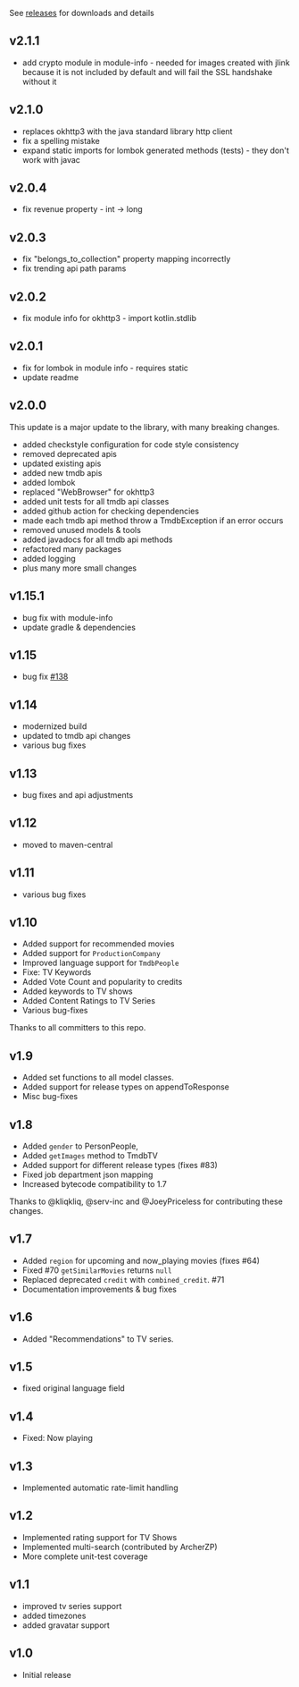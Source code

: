 See
[releases](https://github.com/c-eg/themoviedbapi/releases)
for downloads and details

v2.1.1
-----

* add crypto module in module-info - needed for images created with jlink 
because it is not included by default and will fail the SSL handshake without it

v2.1.0
-----

* replaces okhttp3 with the java standard library http client 
* fix a spelling mistake
* expand static imports for lombok generated methods (tests) - they don't work with javac

v2.0.4
-----

* fix revenue property - int -> long

v2.0.3
-----

* fix "belongs_to_collection" property mapping incorrectly
* fix trending api path params

v2.0.2
-----

* fix module info for okhttp3 - import kotlin.stdlib

v2.0.1
-----

* fix for lombok in module info - requires static
* update readme

v2.0.0
-----

This update is a major update to the library, with many breaking changes. 
* added checkstyle configuration for code style consistency
* removed deprecated apis
* updated existing apis
* added new tmdb apis
* added lombok
* replaced "WebBrowser" for okhttp3
* added unit tests for all tmdb api classes
* added github action for checking dependencies
* made each tmdb api method throw a TmdbException if an error occurs
* removed unused models & tools
* added javadocs for all tmdb api methods
* refactored many packages
* added logging
* plus many more small changes

v1.15.1
-----

* bug fix with module-info
* update gradle & dependencies

v1.15
-----

* bug fix [#138](https://github.com/holgerbrandl/themoviedbapi/pull/138)

v1.14
-----

* modernized build
* updated to tmdb api changes
* various bug fixes

v1.13
-----
 
* bug fixes and api adjustments

v1.12
-----

* moved to maven-central

v1.11
-----

* various bug fixes

v1.10
-----

* Added support for recommended movies
* Added support for `ProductionCompany`
* Improved language support for `TmdbPeople`
* Fixe: TV Keywords
* Added Vote Count and popularity to credits
* Added keywords to TV shows
* Added Content Ratings to TV Series
* Various bug-fixes

Thanks to all committers to this repo.

v1.9
----

* Added set functions to all model classes.
* Added support for release types on appendToResponse
* Misc bug-fixes

v1.8
----


* Added `gender` to PersonPeople,
* Added `getImages` method to TmdbTV
* Added support for different release types (fixes #83)
* Fixed job department json mapping
* Increased bytecode compatibility to 1.7

Thanks to @kliqkliq, @serv-inc and @JoeyPriceless for contributing these changes.

v1.7
----

* Added `region` for upcoming and now_playing movies (fixes #64)
* Fixed #70 `getSimilarMovies` returns `null`
* Replaced deprecated `credit` with `combined_credit`. #71
* Documentation improvements & bug fixes


v1.6
---

* Added "Recommendations" to TV series.


v1.5
---

* fixed original language field

v1.4
---
- Fixed: Now playing

v1.3
---
- Implemented automatic rate-limit handling

v1.2
---
- Implemented rating support for TV Shows
- Implemented multi-search (contributed by ArcherZP)
- More complete unit-test coverage

v1.1
---
- improved tv series support
- added timezones
- added gravatar support

v1.0
---
- Initial release

